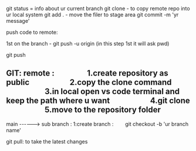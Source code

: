 

git status = info about ur current branch
git clone - to copy remote repo into ur local system
git add . - move the filer to stage area
git commit -m 'yr message'

push code to remote:

1st on the branch -
git push -u origin <branch name> (in this step 1st it will ask pwd)

git push




GIT:
remote :
    1.create repository as public
     2.copy the clone command
     3.in local open vs code terminal and keep the path where u want
     4.git clone <your copied link>
     5.move to the repository folder
--------------------------
main ------> sub branch :
1:create branch :
  git checkout -b 'ur branch name'

git pull: to take the latest changes











